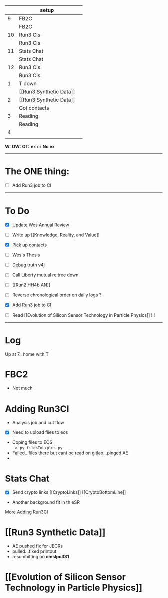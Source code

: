 
|     | setup                   |     |
| --- | ----------------------- | --- |
| 9   | FB2C                    |     |
|     | FB2C                    |     |
| 10  | Run3 CIs                |     |
|     | Run3 CIs                |     |
| 11  | Stats Chat              |     |
|     | Stats Chat              |     |
| 12  | Run3 CIs                |     |
|     | Run3 CIs                |     |
| 1   | T down                  |     |
|     | [[Run3 Synthetic Data]] |     |
| 2   | [[Run3 Synthetic Data]] |     |
|     | Got contacts            |     |
| 3   | Reading                 |     |
|     | Reading                 |     |
| 4   |                         |     |
|     |                         |     |

**W:**
**DW:**
**OT:**
**ex** or **No ex**

---
# The ONE thing: 
- [ ] Add Run3 job to CI

---
# To Do

- [x] Update Wes Annual Review
- [ ] Write up  [[Knowledge, Reality, and Value]]
- [x] Pick up contacts
- [ ] Wes's Thesis
- [ ] Debug truth v4j
- [ ] Call Liberty mutual re:tree down
- [ ]  [[Run2 HH4b AN]]
- [ ] Reverse chronological order on daily logs ?
- [x]  Add Run3 job to CI
- [ ] Read [[Evolution of Silicon Sensor Technology in Particle Physics]] !!!


---

# Log

Up at 7.. home with T 

# FBC2
- Not much


# Adding Run3CI 
- Analysis job and cut flow
- [x] Need to upload flies to eos
- Coping files to EOS
	- `py filesToLxplus.py `
- Failed...files there but cant be read on gitlab...pinged AE
- 
# Stats Chat
- [x] Send crypto links
	[[CryptoLinks]]
	[[CryptoBottomLine]]
- Another background fit in th eSR


More Adding Run3CI

# [[Run3 Synthetic Data]]
- AE pushed fix for JECRs 
- pulled...fixed printout
- resumbitting on **cmslpc331**

# [[Evolution of Silicon Sensor Technology in Particle Physics]] 


